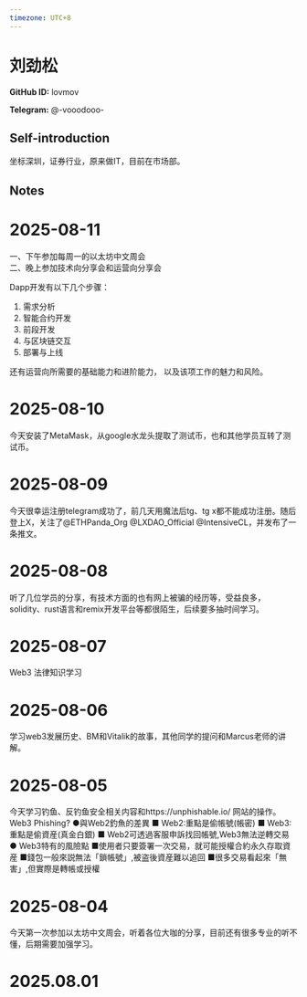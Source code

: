 ```yaml
---
timezone: UTC+8
---
```


# 刘劲松

**GitHub ID:** lovmov

**Telegram:** @-vooodooo-

## Self-introduction

坐标深圳，证券行业，原来做IT，目前在市场部。

## Notes

<!-- Content_START -->
# 2025-08-11

一、下午参加每周一的以太坊中文周会   
二、晚上参加技术向分享会和运营向分享会 
   
Dapp开发有以下几个步骤：
1. 需求分析
2. 智能合约开发
3. 前段开发
4. 与区块链交互
5. 部署与上线
  
还有运营向所需要的基础能力和进阶能力，
以及该项工作的魅力和风险。

# 2025-08-10

今天安装了MetaMask，从google水龙头提取了测试币，也和其他学员互转了测试币。

# 2025-08-09

今天很幸运注册telegram成功了，前几天用魔法后tg、tg x都不能成功注册。随后登上X，关注了@ETHPanda_Org  @LXDAO_Official  @IntensiveCL，并发布了一条推文。

# 2025-08-08

听了几位学员的分享，有技术方面的也有网上被骗的经历等，受益良多，solidity、rust语言和remix开发平台等都很陌生，后续要多抽时间学习。

# 2025-08-07

Web3 法律知识学习

# 2025-08-06

学习web3发展历史、BM和Vitalik的故事，其他同学的提问和Marcus老师的讲解。

# 2025-08-05

今天学习钓鱼、反钓鱼安全相关内容和https://unphishable.io/ 网站的操作。
Web3 Phishing?
●與Web2釣魚的差異
         ■ Web2:重點是偷帳號(帳密)
         ■ Web3:重點是偷資産(真金白銀)
         ■ Web2可透過客服申訴找回帳號,Web3無法逆轉交易
● Web3特有的風險點
         ■使用者只要簽署一次交易，就可能授權合約永久存取資産
         ■錢包一般來説無法「鎖帳號」,被盗後資産難以追回
         ■很多交易看起來「無害」,但實際是轉帳或授權

# 2025-08-04

今天第一次参加以太坊中文周会，听着各位大咖的分享，目前还有很多专业的听不懂，后期需要加强学习。


# 2025.08.01


<!-- Content_END -->
